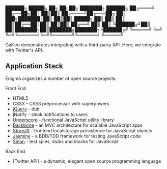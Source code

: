  ██████╗  █████╗ ██╗     ██╗██╗     ███████╗ ██████╗ 
██╔════╝ ██╔══██╗██║     ██║██║     ██╔════╝██╔═══██╗
██║  ███╗███████║██║     ██║██║     █████╗  ██║   ██║
██║   ██║██╔══██║██║     ██║██║     ██╔══╝  ██║   ██║
╚██████╔╝██║  ██║███████╗██║███████╗███████╗╚██████╔╝
 ╚═════╝ ╚═╝  ╚═╝╚══════╝╚═╝╚══════╝╚══════╝ ╚═════╝ 


Galileo demonstrates integrating with a third-party API. Here, we integrate with Twitter's API.

Application Stack
-----------

Enigma organizes a number of open source projects:

Front End:
* HTML5
* CSS3 - CSS3 preprocessor with superpowers
* [jQuery] - duh
* jNotify - sleak notifications to users
* [Underscore] - functional JavaScript utility library
* [Backbone] - an MVC architecture for scalable JavaScript apps
* [StoreJS] - frontend localstorage persistence for JavaScript objects
* [Jasmine] - a BDD/TDD framework for testing JavaScript code
* [Sinon] - test spies, stubs and mocks for JavaScript

Back End
* [Twitter API] - a dynamic, elegant open source programming language

	


[jQuery]:http://jquery.com
[Underscore]:http://underscorejs.org/
[Backbone]:http://backbonejs.org/
[Jasmine]:http://pivotal.github.io/jasmine/
[Sinon]:http://sinonjs.org/
[StoreJS]:https://github.com/marcuswestin/store.js/

